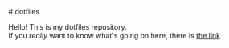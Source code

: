 #.dotfiles

Hello! This is my dotfiles repository.  
If you *really* want to know what's going on here, there is [the link][0]

 [0]: http://biegunka.budueba.com/

